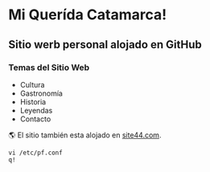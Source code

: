 # Mi Querída Catamarca!  
## Sitio werb personal alojado en GitHub

### Temas del Sitio Web

- Cultura
- Gastronomía
- Historia
- Leyendas
- Contacto

:earth_americas: El sitio también esta alojado en [site44.com](https://dpsa.site44.com/).

``` 
vi /etc/pf.conf
q!
``` 


